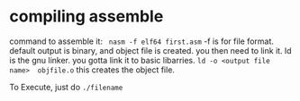 # compiling assemble
command to assemble it:
` nasm -f elf64 first.asm`
-f is for file format. default output is binary, and object file is created. 
you then need to link it. 
ld is the gnu linker. you gotta link it to basic libarries. 
`ld -o <output file name>  objfile.o`
this creates the object file.

To Execute, just do 
`./filename` 